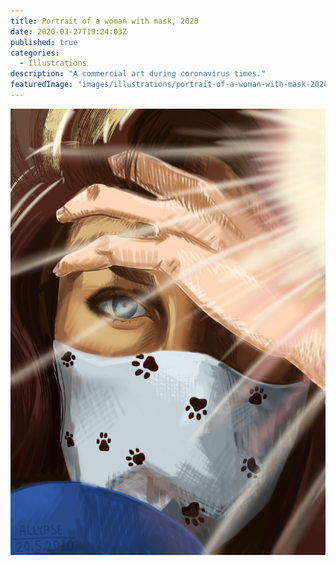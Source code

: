 ```yaml
---
title: Portrait of a woman with mask, 2020
date: 2020-03-27T19:24:03Z
published: true
categories:
  - Illustrations
description: "A commercial art during coronavirus times."
featuredImage: "images/illustrations/portrait-of-a-woman-with-mask-2020.jpg"
---
```


![alt text](images/illustrations/portrait-of-a-woman-with-mask-2020.jpg "Portrait of a woman with mask")
